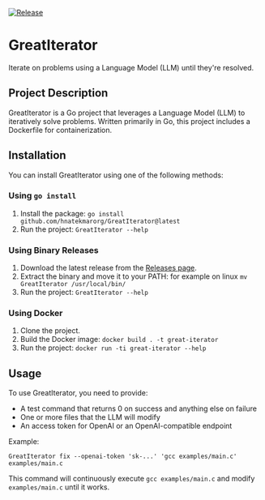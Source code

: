 [![Release](https://github.com/hnatekmarorg/GreatIterator/actions/workflows/release.yaml/badge.svg?branch=main)](https://github.com/hnatekmarorg/GreatIterator/actions/workflows/release.yaml)

**GreatIterator**
================

Iterate on problems using a Language Model (LLM) until they're resolved.

**Project Description**
---------------

GreatIterator is a Go project that leverages a Language Model (LLM) to iteratively solve problems. Written primarily in Go, this project includes a Dockerfile for containerization.

**Installation**
-------------

You can install GreatIterator using one of the following methods:

### Using `go install`

1. Install the package: `go install github.com/hnatekmarorg/GreatIterator@latest`
2. Run the project: `GreatIterator --help`

### Using Binary Releases

1. Download the latest release from the [Releases page](https://github.com/hnatekmarorg/GreatIterator/releases).
2. Extract the binary and move it to your PATH: for example on linux `mv GreatIterator /usr/local/bin/`
3. Run the project: `GreatIterator --help`

### Using Docker

1. Clone the project.
2. Build the Docker image: `docker build . -t great-iterator`
3. Run the project: `docker run -ti great-iterator --help`

**Usage**
-----

To use GreatIterator, you need to provide:

* A test command that returns 0 on success and anything else on failure
* One or more files that the LLM will modify
* An access token for OpenAI or an OpenAI-compatible endpoint

Example:
```
GreatIterator fix --openai-token 'sk-...' 'gcc examples/main.c' examples/main.c
```
This command will continuously execute `gcc examples/main.c` and modify `examples/main.c` until it works.
